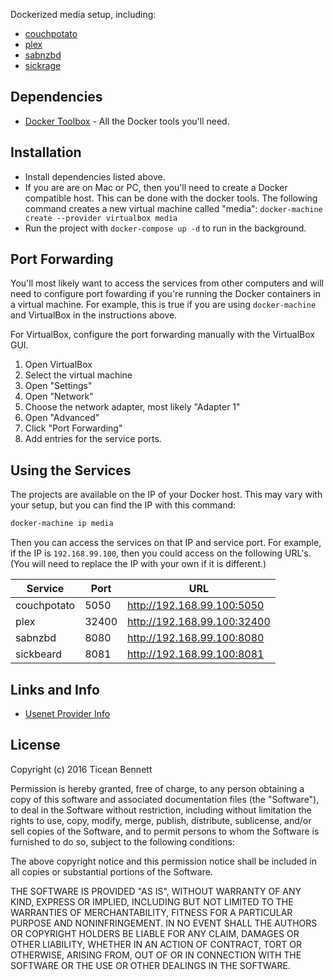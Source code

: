 Dockerized media setup, including:

* [couchpotato](https://couchpota.to/)
* [plex](https://plex.tv/)
* [sabnzbd](http://sabnzbd.org/)
* [sickrage](https://github.com/SiCKRAGETV/SickRage)


## Dependencies

* [Docker Toolbox](https://www.docker.com/docker-toolbox) - All the Docker tools
    you'll need.


## Installation

* Install dependencies listed above.
* If you are are on Mac or PC, then you'll need to create a Docker compatible
  host. This can be done with the docker tools. The following command creates a
  new virtual machine called "media":
  `docker-machine create --provider virtualbox media`
* Run the project with `docker-compose up -d` to run in the background.


## Port Forwarding

You'll most likely want to access the services from other computers and will
need to configure port fowarding if you're running the Docker containers in a
virtual machine. For example, this is true if you are using `docker-machine`
and VirtualBox in the instructions above.

For VirtualBox, configure the port forwarding manually with the VirtualBox GUI.

1. Open VirtualBox
2. Select the virtual machine
3. Open "Settings"
4. Open "Network"
5. Choose the network adapter, most likely "Adapter 1"
6. Open "Advanced"
7. Click "Port Forwarding"
8. Add entries for the service ports.


## Using the Services

The projects are available on the IP of your Docker host. This may vary with
your setup, but you can find the IP with this command:

```sh
docker-machine ip media
```

Then you can access the services on that IP and service port. For example, if
the IP is `192.168.99.100`, then you could access on the following URL's. (You
will need to replace the IP with your own if it is different.)

| Service     | Port  | URL |
| ----------- | ----- | --- |
| couchpotato | 5050  | http://192.168.99.100:5050  |
| plex        | 32400 | http://192.168.99.100:32400 |
| sabnzbd     | 8080  | http://192.168.99.100:8080  |
| sickbeard   | 8081  | http://192.168.99.100:8081  |


## Links and Info

* [Usenet Provider Info](https://www.reddit.com/r/usenet/wiki/providers#wiki_usenet_services_map)


## License

Copyright (c) 2016 Ticean Bennett

Permission is hereby granted, free of charge, to any person obtaining a copy
of this software and associated documentation files (the "Software"), to deal
in the Software without restriction, including without limitation the rights
to use, copy, modify, merge, publish, distribute, sublicense, and/or sell
copies of the Software, and to permit persons to whom the Software is
furnished to do so, subject to the following conditions:

The above copyright notice and this permission notice shall be included in all
copies or substantial portions of the Software.

THE SOFTWARE IS PROVIDED "AS IS", WITHOUT WARRANTY OF ANY KIND, EXPRESS OR
IMPLIED, INCLUDING BUT NOT LIMITED TO THE WARRANTIES OF MERCHANTABILITY,
FITNESS FOR A PARTICULAR PURPOSE AND NONINFRINGEMENT. IN NO EVENT SHALL THE
AUTHORS OR COPYRIGHT HOLDERS BE LIABLE FOR ANY CLAIM, DAMAGES OR OTHER
LIABILITY, WHETHER IN AN ACTION OF CONTRACT, TORT OR OTHERWISE, ARISING FROM,
OUT OF OR IN CONNECTION WITH THE SOFTWARE OR THE USE OR OTHER DEALINGS IN THE
SOFTWARE.
